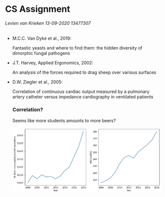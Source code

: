 <h1> CS Assignment </h1>

###### Levien van Krieken 	13-09-2020	13477307

* M.C.C. Van Dyke et al., 2019: 

  Fantastic yeasts and where to find them: the hidden diversity of dimorphic fungal pathogens

* J.T. Harvey, Applied Ergonomics, 2002: 

  An analysis of the forces required to drag sheep over various surfaces

* D.W. Ziegler et al., 2005: 

  Correlation of continuous cardiac output measured by a pulmonary artery catheter versus impedance cardiography in ventilated patients

  

  ### Correlation?

  Seems like more students amounts to more beers?

  ![Plot](CorrelationPlot.jpg)
